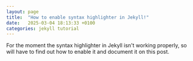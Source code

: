 ```yaml
---
layout: page
title:  "How to enable syntax highlighter in Jekyll!"
date:   2025-03-04 18:13:33 +0100
categories: jekyll tutorial
---
```


For the moment the syntax highlighter in Jekyll isn't working properly, so  will have to find out how to enable it and document it on this post.
